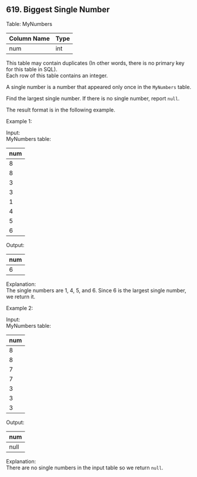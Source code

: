 ## 619. Biggest Single Number

Table: MyNumbers

| Column Name | Type |
|-------------|------|
| num         | int  |

This table may contain duplicates (In other words, there is no primary key for this table in SQL).  
Each row of this table contains an integer.

A single number is a number that appeared only once in the `MyNumbers` table.

Find the largest single number. If there is no single number, report `null`.

The result format is in the following example.

Example 1:

Input:  
MyNumbers table:

| num |
|-----|
| 8   |
| 8   |
| 3   |
| 3   |
| 1   |
| 4   |
| 5   |
| 6   |

Output:

| num |
|-----|
| 6   |

Explanation:  
The single numbers are 1, 4, 5, and 6. Since 6 is the largest single number, we return it.

Example 2:

Input:  
MyNumbers table:

| num |
|-----|
| 8   |
| 8   |
| 7   |
| 7   |
| 3   |
| 3   |
| 3   |

Output:

| num  |
|------|
| null |

Explanation:  
There are no single numbers in the input table so we return `null`.
